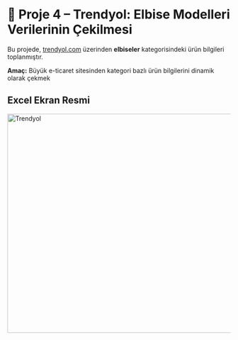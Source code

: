 # 👗 Proje 4 – Trendyol: Elbise Modelleri Verilerinin Çekilmesi

Bu projede, [trendyol.com](https://www.trendyol.com/elbise-x-c56?) üzerinden **elbiseler** kategorisindeki ürün bilgileri toplanmıştır.  

**Amaç:** Büyük e-ticaret sitesinden kategori bazlı ürün bilgilerini dinamik olarak çekmek  

## Excel Ekran Resmi
<img width="1180" height="494" alt="Trendyol" src="https://github.com/user-attachments/assets/d2373e42-5a9e-46d6-bc24-a7a1f1cf1b12" />



